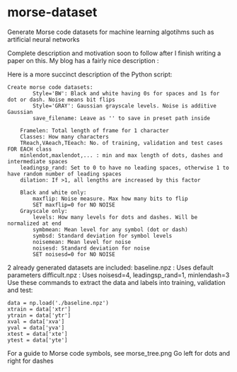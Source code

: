 # morse-dataset
Generate Morse code datasets for machine learning algotihms such as artificial neural networks

Complete description and motivation soon to follow after I finish writing a paper on this. My blog has a fairly nice description : 

Here is a more succinct description of the Python script:

	Create morse code datasets:
	        Style='BW': Black and white having 0s for spaces and 1s for dot or dash. Noise means bit flips
	        Style='GRAY': Gaussian grayscale levels. Noise is additive Gaussian
	        save_filename: Leave as '' to save in preset path inside

	    Framelen: Total length of frame for 1 character
	    Classes: How many characters
	    TReach,VAeach,TEeach: No. of training, validation and test cases FOR EACH class
	    minlendot,maxlendot,... : min and max length of dots, dashes and intermediate spaces
	    leadingsp_rand: Set to 0 to have no leading spaces, otherwise 1 to have random number of leading spaces
	    dilation: If >1, all lengths are increased by this factor

	    Black and white only:
	        maxflip: Noise measure. Max how many bits to flip
	        SET maxflip=0 for NO NOISE
	    Grayscale only:
	        levels: How many levels for dots and dashes. Will be normalized at end
	        symbmean: Mean level for any symbol (dot or dash)
	        symbsd: Standard deviation for symbol levels
	        noisemean: Mean level for noise
	        noisesd: Standard deviation for noise
	        SET noisesd=0 for NO NOISE
	

2 already generated datasets are included:
	baseline.npz : Uses default parameters
	difficult.npz : Uses noisesd=4, leadingsp_rand=1, minlendash=3
Use these commands to extract the data and labels into training, validation and test:

	data = np.load('./baseline.npz')
	xtrain = data['xtr']
	ytrain = data['ytr']
	xval = data['xva']
	yval = data['yva']
	xtest = data['xte']
	ytest = data['yte']
	

For a guide to Morse code symbols, see morse_tree.png
Go left for dots and right for dashes